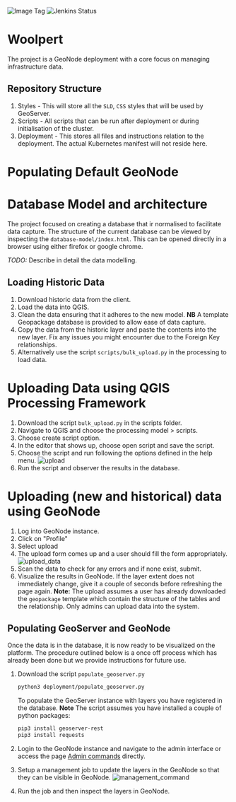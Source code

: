 ![Image Tag](https://img.shields.io/badge/Staging%20Image%20Tag:-0.0.1--52959d0--sta-blue.svg)
![Jenkins Status](https://img.shields.io/badge/Staging%20Jenkins%20Build%20Status:-SUCCESS-green.svg)

# Woolpert

The project is a GeoNode deployment with a core focus on managing infrastructure data.

## Repository Structure

1) Styles - This will store all the `SLD`, `CSS` styles that will be used by GeoServer.
2) Scripts - All scripts that can be run after deployment or during initialisation of the cluster.
3) Deployment - This stores all files and instructions relation to the deployment. The actual
Kubernetes manifest will not reside here.

   
# Populating Default GeoNode

# Database Model and architecture

The project focused on creating a database that ir normalised to facilitate data capture.
The structure of the current database can be viewed by inspecting the `database-model/index.html`.
This can be opened directly in a browser using either firefox or google chrome.

*TODO:* Describe in detail the data modelling.

## Loading Historic Data

1) Download historic data from the client.
2) Load the data into QGIS.
3) Clean the data ensuring that it adheres to the new model.
**NB** A template Geopackage database is provided to allow ease of data capture.
4) Copy the data from the historic layer and paste the contents into the new layer. Fix any issues 
you might encounter due to the Foreign Key relationships.
5) Alternatively use the script `scripts/bulk_upload.py` in the processing to load data.

# Uploading Data using QGIS Processing Framework
1) Download the script `bulk_upload.py` in the scripts folder.
2) Navigate to QGIS and choose the processing model > scripts.
3) Choose create script option.
4) In the editor that shows up, choose open script and save the script.
5) Choose the script and run following the options defined in the help menu.
![upload](images/upload_script.png)
6) Run the script and observer the results in the database.


# Uploading (new and historical) data using GeoNode
1) Log into GeoNode instance.
2) Click on "Profile"
3) Select upload
4) The upload form comes up and a user should fill the form appropriately.
![upload_data](./images/upload.png)
5) Scan the data to check for any errors and if none exist, submit.
6) Visualize the results in GeoNode. If the layer extent does not immediately 
change, give it a couple of seconds before refreshing the page again.
**Note:** The upload assumes a user has already downloaded the `geopackage` template
which contain the structure of the tables and the relationship. Only admins can
upload data into the system.

## Populating GeoServer and GeoNode
Once the data is in the database, it is now ready to be visualized on the platform.
The procedure outlined below is a once off process which has already been done
but we provide instructions for future use.

1) Download the script `populate_geoserver.py`
    ```bash
    python3 deployment/populate_geoserver.py
    ```

    To populate the GeoServer instance with layers you have registered in the database.
    **Note** The script assumes you have installed a couple of python packages:

    ```bash
    pip3 install geoserver-rest
    pip3 install requests
    ```

2) Login to the GeoNode instance and navigate to the admin interface or access the page [Admin commands](https://S{SITE_URL}/admin/management_commands_http/) directly.
3) Setup a management job to update the layers in the GeoNode so that they can be visible in GeoNode.
![management_command](images/management_command_job.png)
4) Run the job and then inspect the layers in GeoNode.

